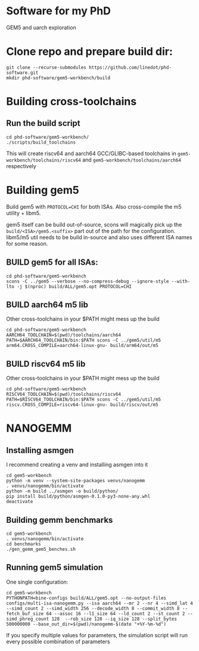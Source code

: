 # Software for my PhD #

GEM5 and uarch exploration

# Clone repo and prepare build dir:
 
```
git clone --recurse-submodules https://github.com/linedot/phd-software.git
mkdir phd-software/gem5-workbench/build
```

# Building cross-toolchains


## Run the build script
```
cd phd-software/gem5-workbench/
./scripts/build_toolchains

```
This will create riscv64 and aarch64 GCC/GLIBC-based toolchains in `gem5-workbench/toolchains/riscv64` and `gem5-workbench/toolchains/aarch64` respectively


# Building gem5

Build gem5 with `PROTOCOL=CHI` for both ISAs. Also cross-compile the m5 utility + libm5. 

gem5 itself can be build out-of-source, scons will magically pick up the `build/<ISA>/gem5.<suffix>` part out of the path for the configuration.
libm5/m5 util needs to be build in-source and also uses different ISA names for some reason.

## BUILD gem5 for all ISAs:
```
cd phd-software/gem5-workbench
scons -C ../gem5 --verbose --no-compress-debug --ignore-style --with-lto -j $(nproc) build/ALL/gem5.opt PROTOCOL=CHI

```

## BUILD aarch64 m5 lib

Other cross-toolchains in your $PATH might mess up the build

```
cd phd-software/gem5-workbench
AARCH64_TOOLCHAIN=$(pwd)/toolchains/aarch64
PATH=$AARCH64_TOOLCHAIN/bin:$PATH scons -C ../gem5/util/m5 arm64.CROSS_COMPILE=aarch64-linux-gnu- build/arm64/out/m5
```

## BUILD riscv64 m5 lib

Other cross-toolchains in your $PATH might mess up the build

```
cd phd-software/gem5-workbench
RISCV64_TOOLCHAIN=$(pwd)/toolchains/riscv64
PATH=$RISCV64_TOOLCHAIN/bin:$PATH scons -C ../gem5/util/m5 riscv.CROSS_COMPILE=riscv64-linux-gnu- build/riscv/out/m5
```

# NANOGEMM

## Installing asmgen

I recommend creating a venv and installing asmgen into it

```
cd gem5-workbench
python -m venv --system-site-packages venvs/nanogemm
. venvs/nanogemm/bin/activate
python -m build ../asmgen -o build/python/
pip install build/python/asmgen-0.1.0-py3-none-any.whl
deactivate

```

## Building gemm benchmarks

```
cd gem5-workbench
. venvs/nanogemm/bin/activate
cd benchmarks
./gen_gemm_gem5_benches.sh
```

## Running gem5 simulation

One single configuration:

```
cd gem5-workbench
PYTHONPATH=bine-configs build/ALL/gem5.opt --no-output-files configs/multi-isa-nanogemm.py --isa aarch64 --mr 2 --nr 4 --simd_lat 4 --simd_count 2 --simd_width 256 --decode_width 8 --commit_width 8 --fetch_buf_size 64 --assoc 16 --l1_size 64 --ld_count 2 --st_count 2 --simd_phreg_count 128  --rob_size 128 --iq_size 128 --split_bytes 500000000 --base_out_dir=$(pwd)/nanogemm-$(date "+%Y-%m-%d")

```

If you specify multiple values for parameters, the simulation script will run every possible combination of parameters
